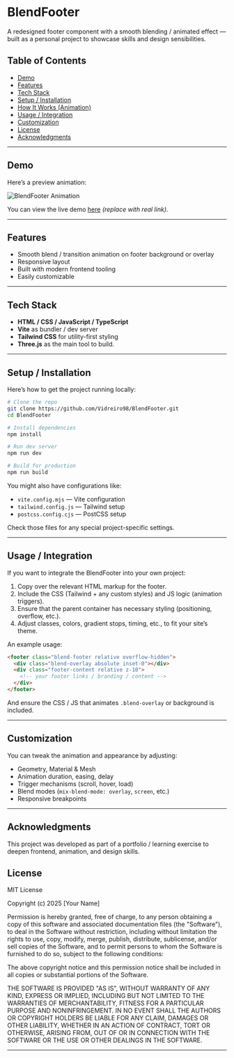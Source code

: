 # BlendFooter

A redesigned footer component with a smooth blending / animated effect — built as a personal project to showcase skills and design sensibilities.

## Table of Contents

* [Demo](#demo)
* [Features](#features)
* [Tech Stack](#tech-stack)
* [Setup / Installation](#setup--installation)
* [How It Works (Animation)](#how-it-works-animation)
* [Usage / Integration](#usage--integration)
* [Customization](#customization)
* [License](#license)
* [Acknowledgments](#acknowledgments)

---

## Demo

Here’s a preview animation:

![BlendFooter Animation](public/preview.gif)




You can view the live demo [here](https://your-demo-link-here) *(replace with real link)*.

---

## Features

* Smooth blend / transition animation on footer background or overlay
* Responsive layout
* Built with modern frontend tooling
* Easily customizable

---

## Tech Stack

* **HTML / CSS / JavaScript / TypeScript**
* **Vite** as bundler / dev server
* **Tailwind CSS** for utility-first styling
* **Three.js** as the main tool to build.
 
---

## Setup / Installation

Here’s how to get the project running locally:

```bash
# Clone the repo
git clone https://github.com/Vidreiro98/BlendFooter.git
cd BlendFooter

# Install dependencies
npm install

# Run dev server
npm run dev

# Build for production
npm run build
```

You might also have configurations like:

* `vite.config.mjs` — Vite configuration
* `tailwind.config.js` — Tailwind setup
* `postcss.config.cjs` — PostCSS setup

Check those files for any special project-specific settings.

---

## Usage / Integration

If you want to integrate the BlendFooter into your own project:

1. Copy over the relevant HTML markup for the footer.
2. Include the CSS (Tailwind + any custom styles) and JS logic (animation triggers).
3. Ensure that the parent container has necessary styling (positioning, overflow, etc.).
4. Adjust classes, colors, gradient stops, timing, etc., to fit your site’s theme.

An example usage:

```html
<footer class="blend-footer relative overflow-hidden">
  <div class="blend-overlay absolute inset-0"></div>
  <div class="footer-content relative z-10">
    <!-- your footer links / branding / content -->
  </div>
</footer>
```

And ensure the CSS / JS that animates `.blend-overlay` or background is included.

---

## Customization

You can tweak the animation and appearance by adjusting:

* Geometry, Material & Mesh
* Animation duration, easing, delay
* Trigger mechanisms (scroll, hover, load)
* Blend modes (`mix-blend-mode: overlay`, `screen`, etc.)
* Responsive breakpoints

---

## Acknowledgments

This project was developed as part of a portfolio / learning exercise to deepen frontend, animation, and design skills.

## License

MIT License

Copyright (c) 2025 [Your Name]

Permission is hereby granted, free of charge, to any person obtaining a copy
of this software and associated documentation files (the "Software"), to deal
in the Software without restriction, including without limitation the rights
to use, copy, modify, merge, publish, distribute, sublicense, and/or sell
copies of the Software, and to permit persons to whom the Software is
furnished to do so, subject to the following conditions:

The above copyright notice and this permission notice shall be included in
all copies or substantial portions of the Software.

THE SOFTWARE IS PROVIDED "AS IS", WITHOUT WARRANTY OF ANY KIND, EXPRESS OR
IMPLIED, INCLUDING BUT NOT LIMITED TO THE WARRANTIES OF MERCHANTABILITY,
FITNESS FOR A PARTICULAR PURPOSE AND NONINFRINGEMENT. IN NO EVENT SHALL THE
AUTHORS OR COPYRIGHT HOLDERS BE LIABLE FOR ANY CLAIM, DAMAGES OR OTHER
LIABILITY, WHETHER IN AN ACTION OF CONTRACT, TORT OR OTHERWISE, ARISING FROM,
OUT OF OR IN CONNECTION WITH THE SOFTWARE OR THE USE OR OTHER DEALINGS IN
THE SOFTWARE.

---
